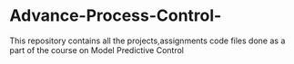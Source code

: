 # Advance-Process-Control-
This repository contains  all the projects,assignments code files done as a part of the course on Model Predictive Control 
